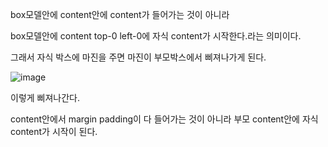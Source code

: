 box모델안에 content안에 content가 들어가는 것이 아니라

box모델안에 content top-0 left-0에 자식 content가 시작한다.라는 의미이다.

그래서 자식 박스에 마진을 주면 마진이 부모박스에서 삐져나가게 된다.

![image](https://user-images.githubusercontent.com/108928206/192081102-0fe50b45-db2a-4bd1-a282-05b5457a3468.png)

이렇게 삐져나간다.

content안에서 margin padding이 다 들어가는 것이 아니라 부모 content안에 자식 content가 시작이 된다.
